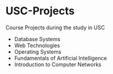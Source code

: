 USC-Projects
============

Course Projects during the study in USC

* Database Systems
* Web Technologies
* Operating Systems
* Fundamentals of Artificial Intelligence
* Introduction to Computer Networks
